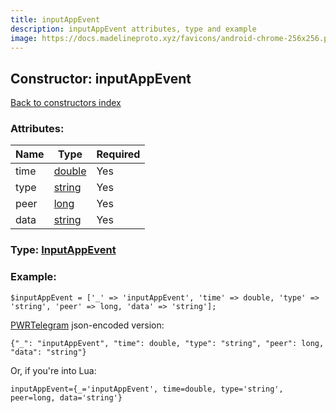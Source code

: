 ```yaml
---
title: inputAppEvent
description: inputAppEvent attributes, type and example
image: https://docs.madelineproto.xyz/favicons/android-chrome-256x256.png
---
```

## Constructor: inputAppEvent  
[Back to constructors index](index.md)



### Attributes:

| Name     |    Type       | Required |
|----------|---------------|----------|
|time|[double](../types/double.md) | Yes|
|type|[string](../types/string.md) | Yes|
|peer|[long](../types/long.md) | Yes|
|data|[string](../types/string.md) | Yes|



### Type: [InputAppEvent](../types/InputAppEvent.md)


### Example:

```
$inputAppEvent = ['_' => 'inputAppEvent', 'time' => double, 'type' => 'string', 'peer' => long, 'data' => 'string'];
```  

[PWRTelegram](https://pwrtelegram.xyz) json-encoded version:

```
{"_": "inputAppEvent", "time": double, "type": "string", "peer": long, "data": "string"}
```


Or, if you're into Lua:  


```
inputAppEvent={_='inputAppEvent', time=double, type='string', peer=long, data='string'}

```


